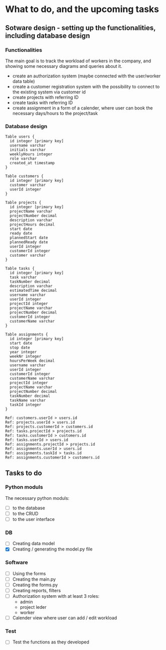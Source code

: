 # What to do, and the upcoming tasks

## Sotware design - setting up the functionalities, including database design

### Functionalities
The main goal is to track the workload of workers in the company, and showing some necessary diagrams and queries about it.
- create an authorization system (maybe connected with the user/worker data table)
- create a customer registration system with the possibility to connect to the existing system via customer id
- create projects with referring ID
- create tasks with referring ID
- create assignment in a form of a calender, where user can book the necessary days/hours to the project/task

### Database design

```
Table users {
  id integer [primary key]
  username varchar
  initials varchar
  weeklyHours integer
  role varchar
  created_at timestamp
}

Table customers {
  id integer [primary key]
  customer varchar
  userId integer
}

Table projects {
  id integer [primary key]
  projectName varchar
  projectNumber decimal
  description varchar
  projectHours decimal
  start date
  ready date
  plannedStart date
  plannedReady date
  userId integer
  customerId integer
  customer varchar
}

Table tasks {
  id integer [primary key]
  task varchar
  taskNumber decimal
  description varchar
  estimatedTime decimal
  username varchar
  userId integer
  projectId integer
  projectName varchar
  projectNumber decimal
  customerId integer
  customerName varchar
}

Table assignments {
  id integer [primary key]
  start date
  stop date
  year integer
  weekNr integer
  hoursPerWeek decimal
  username varchar
  userId integer
  customerId integer
  customerName varchar
  projectId integer
  projectName varchar
  projectNumber decimal
  taskNumber decimal
  taskName varchar
  taskId integer
}

Ref: customers.userId > users.id 
Ref: projects.userId > users.id
Ref: projects.customerId > customers.id
Ref: tasks.projectId > projects.id
Ref: tasks.customerId > customers.id
Ref: tasks.userId > users.id
Ref: assignments.projectId > projects.id
Ref: assignments.userId > users.id
Ref: assignments.taskId > tasks.id
Ref: assignments.customerId > customers.id
```

## Tasks to do

### Python moduls

The necessary python moduls:
- [ ] to the database
- [ ] to the CRUD
- [ ] to the user interface 

### DB

- [ ] Creating data model
- [x] Creating / generating the model.py file

### Software

- [ ] Using the forms
- [ ] Creating the main.py
- [ ] Creating the forms.py
- [ ] Creating reports, filters
- [ ] Authorization system with at least 3 roles: 
  - admin
  - project leder
  - worker
- [ ] Calender view where user can add / edit workload

### Test

- [ ] Test the functions as they developed
